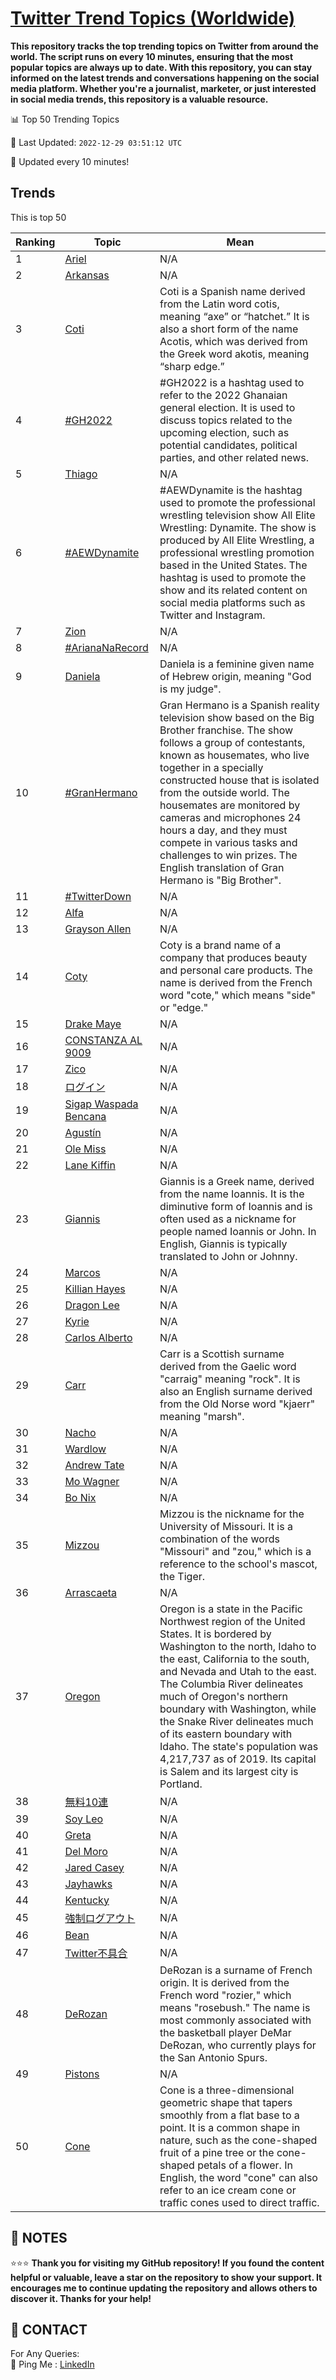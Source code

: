 [Twitter Trend Topics (Worldwide)](https://github.com/ErcinDedeoglu/Twitter-Trend-Topics)
==========

**This repository tracks the top trending topics on Twitter from around the world. 
The script runs on every 10 minutes, ensuring that the most popular topics are always up to date. 
With this repository, you can stay informed on the latest trends and conversations happening on the social media platform. 
Whether you're a journalist, marketer, or just interested in social media trends, this repository is a valuable resource.**


📊 Top 50 Trending Topics

📆 Last Updated: `2022-12-29 03:51:12 UTC`

🔧 Updated every 10 minutes!


## Trends

This is top 50

| Ranking | Topic | Mean |
| ------- | ------------ | ------------ |
| 1 | [Ariel](http://twitter.com/search?q=Ariel) | N/A |
| 2 | [Arkansas](http://twitter.com/search?q=Arkansas) | N/A |
| 3 | [Coti](http://twitter.com/search?q=Coti) | Coti is a Spanish name derived from the Latin word cotis, meaning “axe” or “hatchet.” It is also a short form of the name Acotis, which was derived from the Greek word akotis, meaning “sharp edge.” |
| 4 | [#GH2022](http://twitter.com/search?q=%23GH2022) | #GH2022 is a hashtag used to refer to the 2022 Ghanaian general election. It is used to discuss topics related to the upcoming election, such as potential candidates, political parties, and other related news. |
| 5 | [Thiago](http://twitter.com/search?q=Thiago) | N/A |
| 6 | [#AEWDynamite](http://twitter.com/search?q=%23AEWDynamite) | #AEWDynamite is the hashtag used to promote the professional wrestling television show All Elite Wrestling: Dynamite. The show is produced by All Elite Wrestling, a professional wrestling promotion based in the United States. The hashtag is used to promote the show and its related content on social media platforms such as Twitter and Instagram. |
| 7 | [Zion](http://twitter.com/search?q=Zion) | N/A |
| 8 | [#ArianaNaRecord](http://twitter.com/search?q=%23ArianaNaRecord) | N/A |
| 9 | [Daniela](http://twitter.com/search?q=Daniela) | Daniela is a feminine given name of Hebrew origin, meaning "God is my judge". |
| 10 | [#GranHermano](http://twitter.com/search?q=%23GranHermano) | Gran Hermano is a Spanish reality television show based on the Big Brother franchise. The show follows a group of contestants, known as housemates, who live together in a specially constructed house that is isolated from the outside world. The housemates are monitored by cameras and microphones 24 hours a day, and they must compete in various tasks and challenges to win prizes. The English translation of Gran Hermano is "Big Brother". |
| 11 | [#TwitterDown](http://twitter.com/search?q=%23TwitterDown) | N/A |
| 12 | [Alfa](http://twitter.com/search?q=Alfa) | N/A |
| 13 | [Grayson Allen](http://twitter.com/search?q=Grayson+Allen) | N/A |
| 14 | [Coty](http://twitter.com/search?q=Coty) | Coty is a brand name of a company that produces beauty and personal care products. The name is derived from the French word "cote," which means "side" or "edge." |
| 15 | [Drake Maye](http://twitter.com/search?q=Drake+Maye) | N/A |
| 16 | [CONSTANZA AL 9009](http://twitter.com/search?q=CONSTANZA+AL+9009) | N/A |
| 17 | [Zico](http://twitter.com/search?q=Zico) | N/A |
| 18 | [ログイン](http://twitter.com/search?q=%e3%83%ad%e3%82%b0%e3%82%a4%e3%83%b3) | N/A |
| 19 | [Sigap Waspada Bencana](http://twitter.com/search?q=Sigap+Waspada+Bencana) | N/A |
| 20 | [Agustín](http://twitter.com/search?q=Agust%c3%adn) | N/A |
| 21 | [Ole Miss](http://twitter.com/search?q=Ole+Miss) | N/A |
| 22 | [Lane Kiffin](http://twitter.com/search?q=Lane+Kiffin) | N/A |
| 23 | [Giannis](http://twitter.com/search?q=Giannis) | Giannis is a Greek name, derived from the name Ioannis. It is the diminutive form of Ioannis and is often used as a nickname for people named Ioannis or John. In English, Giannis is typically translated to John or Johnny. |
| 24 | [Marcos](http://twitter.com/search?q=Marcos) | N/A |
| 25 | [Killian Hayes](http://twitter.com/search?q=Killian+Hayes) | N/A |
| 26 | [Dragon Lee](http://twitter.com/search?q=Dragon+Lee) | N/A |
| 27 | [Kyrie](http://twitter.com/search?q=Kyrie) | N/A |
| 28 | [Carlos Alberto](http://twitter.com/search?q=Carlos+Alberto) | N/A |
| 29 | [Carr](http://twitter.com/search?q=Carr) | Carr is a Scottish surname derived from the Gaelic word "carraig" meaning "rock". It is also an English surname derived from the Old Norse word "kjaerr" meaning "marsh". |
| 30 | [Nacho](http://twitter.com/search?q=Nacho) | N/A |
| 31 | [Wardlow](http://twitter.com/search?q=Wardlow) | N/A |
| 32 | [Andrew Tate](http://twitter.com/search?q=Andrew+Tate) | N/A |
| 33 | [Mo Wagner](http://twitter.com/search?q=Mo+Wagner) | N/A |
| 34 | [Bo Nix](http://twitter.com/search?q=Bo+Nix) | N/A |
| 35 | [Mizzou](http://twitter.com/search?q=Mizzou) | Mizzou is the nickname for the University of Missouri. It is a combination of the words "Missouri" and "zou," which is a reference to the school's mascot, the Tiger. |
| 36 | [Arrascaeta](http://twitter.com/search?q=Arrascaeta) | N/A |
| 37 | [Oregon](http://twitter.com/search?q=Oregon) | Oregon is a state in the Pacific Northwest region of the United States. It is bordered by Washington to the north, Idaho to the east, California to the south, and Nevada and Utah to the east. The Columbia River delineates much of Oregon's northern boundary with Washington, while the Snake River delineates much of its eastern boundary with Idaho. The state's population was 4,217,737 as of 2019. Its capital is Salem and its largest city is Portland. |
| 38 | [無料10連](http://twitter.com/search?q=%e7%84%a1%e6%96%9910%e9%80%a3) | N/A |
| 39 | [Soy Leo](http://twitter.com/search?q=Soy+Leo) | N/A |
| 40 | [Greta](http://twitter.com/search?q=Greta) | N/A |
| 41 | [Del Moro](http://twitter.com/search?q=Del+Moro) | N/A |
| 42 | [Jared Casey](http://twitter.com/search?q=Jared+Casey) | N/A |
| 43 | [Jayhawks](http://twitter.com/search?q=Jayhawks) | N/A |
| 44 | [Kentucky](http://twitter.com/search?q=Kentucky) | N/A |
| 45 | [強制ログアウト](http://twitter.com/search?q=%e5%bc%b7%e5%88%b6%e3%83%ad%e3%82%b0%e3%82%a2%e3%82%a6%e3%83%88) | N/A |
| 46 | [Bean](http://twitter.com/search?q=Bean) | N/A |
| 47 | [Twitter不具合](http://twitter.com/search?q=Twitter%e4%b8%8d%e5%85%b7%e5%90%88) | N/A |
| 48 | [DeRozan](http://twitter.com/search?q=DeRozan) | DeRozan is a surname of French origin. It is derived from the French word "rozier," which means "rosebush." The name is most commonly associated with the basketball player DeMar DeRozan, who currently plays for the San Antonio Spurs. |
| 49 | [Pistons](http://twitter.com/search?q=Pistons) | N/A |
| 50 | [Cone](http://twitter.com/search?q=Cone) | Cone is a three-dimensional geometric shape that tapers smoothly from a flat base to a point. It is a common shape in nature, such as the cone-shaped fruit of a pine tree or the cone-shaped petals of a flower. In English, the word "cone" can also refer to an ice cream cone or traffic cones used to direct traffic. |




## 📝 NOTES

⭐⭐⭐ **Thank you for visiting my GitHub repository! If you found the content helpful or valuable, leave a star on the repository to show your support. It encourages me to continue updating the repository and allows others to discover it. Thanks for your help!**

## 📨 CONTACT

 For Any Queries:  
            🏓 Ping Me : [LinkedIn](https://www.linkedin.com/in/ercindedeoglu/)